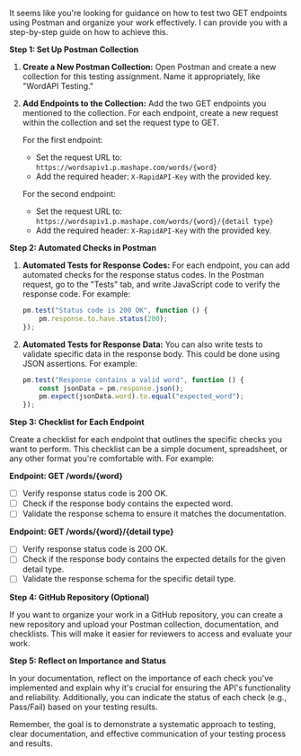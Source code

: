 It seems like you're looking for guidance on how to test two GET endpoints using Postman and organize your work effectively. I can provide you with a step-by-step guide on how to achieve this.

**Step 1: Set Up Postman Collection**

1. **Create a New Postman Collection:**
   Open Postman and create a new collection for this testing assignment. Name it appropriately, like "WordAPI Testing."

2. **Add Endpoints to the Collection:**
   Add the two GET endpoints you mentioned to the collection. For each endpoint, create a new request within the collection and set the request type to GET.

   For the first endpoint:
   - Set the request URL to: `https://wordsapiv1.p.mashape.com/words/{word}`
   - Add the required header: `X-RapidAPI-Key` with the provided key.

   For the second endpoint:
   - Set the request URL to: `https://wordsapiv1.p.mashape.com/words/{word}/{detail type}`
   - Add the required header: `X-RapidAPI-Key` with the provided key.

**Step 2: Automated Checks in Postman**

1. **Automated Tests for Response Codes:**
   For each endpoint, you can add automated checks for the response status codes. In the Postman request, go to the "Tests" tab, and write JavaScript code to verify the response code. For example:

   ```javascript
   pm.test("Status code is 200 OK", function () {
       pm.response.to.have.status(200);
   });
   ```

2. **Automated Tests for Response Data:**
   You can also write tests to validate specific data in the response body. This could be done using JSON assertions. For example:

   ```javascript
   pm.test("Response contains a valid word", function () {
       const jsonData = pm.response.json();
       pm.expect(jsonData.word).to.equal("expected_word");
   });
   ```

**Step 3: Checklist for Each Endpoint**

Create a checklist for each endpoint that outlines the specific checks you want to perform. This checklist can be a simple document, spreadsheet, or any other format you're comfortable with. For example:

**Endpoint: GET /words/{word}**

- [ ] Verify response status code is 200 OK.
- [ ] Check if the response body contains the expected word.
- [ ] Validate the response schema to ensure it matches the documentation.

**Endpoint: GET /words/{word}/{detail type}**

- [ ] Verify response status code is 200 OK.
- [ ] Check if the response body contains the expected details for the given detail type.
- [ ] Validate the response schema for the specific detail type.

**Step 4: GitHub Repository (Optional)**

If you want to organize your work in a GitHub repository, you can create a new repository and upload your Postman collection, documentation, and checklists. This will make it easier for reviewers to access and evaluate your work.

**Step 5: Reflect on Importance and Status**

In your documentation, reflect on the importance of each check you've implemented and explain why it's crucial for ensuring the API's functionality and reliability. Additionally, you can indicate the status of each check (e.g., Pass/Fail) based on your testing results.

Remember, the goal is to demonstrate a systematic approach to testing, clear documentation, and effective communication of your testing process and results.
